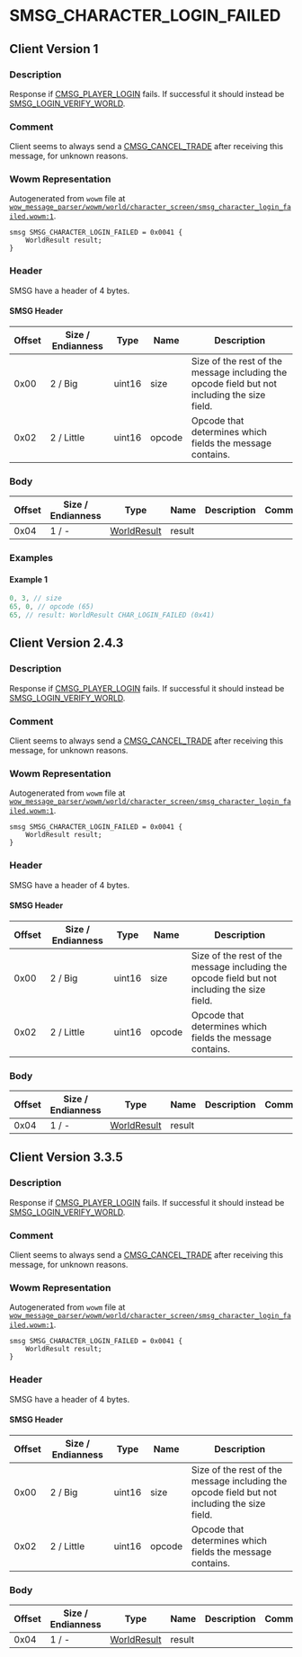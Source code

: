 # SMSG_CHARACTER_LOGIN_FAILED

## Client Version 1

### Description

Response if [CMSG_PLAYER_LOGIN](./cmsg_player_login.md) fails. If successful it should instead be [SMSG_LOGIN_VERIFY_WORLD](./smsg_login_verify_world.md).

### Comment

Client seems to always send a [CMSG_CANCEL_TRADE](./cmsg_cancel_trade.md) after receiving this message, for unknown reasons.

### Wowm Representation

Autogenerated from `wowm` file at [`wow_message_parser/wowm/world/character_screen/smsg_character_login_failed.wowm:1`](https://github.com/gtker/wow_messages/tree/main/wow_message_parser/wowm/world/character_screen/smsg_character_login_failed.wowm#L1).
```rust,ignore
smsg SMSG_CHARACTER_LOGIN_FAILED = 0x0041 {
    WorldResult result;
}
```
### Header

SMSG have a header of 4 bytes.

#### SMSG Header

| Offset | Size / Endianness | Type   | Name   | Description |
| ------ | ----------------- | ------ | ------ | ----------- |
| 0x00   | 2 / Big           | uint16 | size   | Size of the rest of the message including the opcode field but not including the size field.|
| 0x02   | 2 / Little        | uint16 | opcode | Opcode that determines which fields the message contains.|

### Body

| Offset | Size / Endianness | Type | Name | Description | Comment |
| ------ | ----------------- | ---- | ---- | ----------- | ------- |
| 0x04 | 1 / - | [WorldResult](worldresult.md) | result |  |  |

### Examples

#### Example 1

```c
0, 3, // size
65, 0, // opcode (65)
65, // result: WorldResult CHAR_LOGIN_FAILED (0x41)
```
## Client Version 2.4.3

### Description

Response if [CMSG_PLAYER_LOGIN](./cmsg_player_login.md) fails. If successful it should instead be [SMSG_LOGIN_VERIFY_WORLD](./smsg_login_verify_world.md).

### Comment

Client seems to always send a [CMSG_CANCEL_TRADE](./cmsg_cancel_trade.md) after receiving this message, for unknown reasons.

### Wowm Representation

Autogenerated from `wowm` file at [`wow_message_parser/wowm/world/character_screen/smsg_character_login_failed.wowm:1`](https://github.com/gtker/wow_messages/tree/main/wow_message_parser/wowm/world/character_screen/smsg_character_login_failed.wowm#L1).
```rust,ignore
smsg SMSG_CHARACTER_LOGIN_FAILED = 0x0041 {
    WorldResult result;
}
```
### Header

SMSG have a header of 4 bytes.

#### SMSG Header

| Offset | Size / Endianness | Type   | Name   | Description |
| ------ | ----------------- | ------ | ------ | ----------- |
| 0x00   | 2 / Big           | uint16 | size   | Size of the rest of the message including the opcode field but not including the size field.|
| 0x02   | 2 / Little        | uint16 | opcode | Opcode that determines which fields the message contains.|

### Body

| Offset | Size / Endianness | Type | Name | Description | Comment |
| ------ | ----------------- | ---- | ---- | ----------- | ------- |
| 0x04 | 1 / - | [WorldResult](worldresult.md) | result |  |  |

## Client Version 3.3.5

### Description

Response if [CMSG_PLAYER_LOGIN](./cmsg_player_login.md) fails. If successful it should instead be [SMSG_LOGIN_VERIFY_WORLD](./smsg_login_verify_world.md).

### Comment

Client seems to always send a [CMSG_CANCEL_TRADE](./cmsg_cancel_trade.md) after receiving this message, for unknown reasons.

### Wowm Representation

Autogenerated from `wowm` file at [`wow_message_parser/wowm/world/character_screen/smsg_character_login_failed.wowm:1`](https://github.com/gtker/wow_messages/tree/main/wow_message_parser/wowm/world/character_screen/smsg_character_login_failed.wowm#L1).
```rust,ignore
smsg SMSG_CHARACTER_LOGIN_FAILED = 0x0041 {
    WorldResult result;
}
```
### Header

SMSG have a header of 4 bytes.

#### SMSG Header

| Offset | Size / Endianness | Type   | Name   | Description |
| ------ | ----------------- | ------ | ------ | ----------- |
| 0x00   | 2 / Big           | uint16 | size   | Size of the rest of the message including the opcode field but not including the size field.|
| 0x02   | 2 / Little        | uint16 | opcode | Opcode that determines which fields the message contains.|

### Body

| Offset | Size / Endianness | Type | Name | Description | Comment |
| ------ | ----------------- | ---- | ---- | ----------- | ------- |
| 0x04 | 1 / - | [WorldResult](worldresult.md) | result |  |  |

